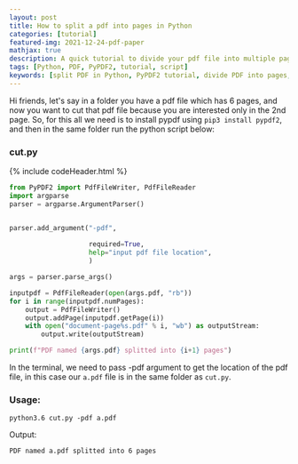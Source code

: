```yaml
---
layout: post
title: How to split a pdf into pages in Python
categories: [tutorial]
featured-img: 2021-12-24-pdf-paper
mathjax: true
description: A quick tutorial to divide your pdf file into multiple pages in a folder
tags: [Python, PDF, PyPDF2, tutorial, script]
keywords: [split PDF in Python, PyPDF2 tutorial, divide PDF into pages, PDF manipulation Python, Python script PDF]
---
```


Hi friends, let's say in a folder you have a pdf file which has 6 pages, and now you want to cut that pdf file because you are interested only in the 2nd page.
So, for this all we need is to install pypdf using `pip3 install pypdf2`, and then in the same folder run the python script below:

### cut.py
{% include codeHeader.html %}
```python
from PyPDF2 import PdfFileWriter, PdfFileReader
import argparse
parser = argparse.ArgumentParser()


parser.add_argument("-pdf",
                
                    required=True,
                    help="input pdf file location",
                    )

args = parser.parse_args()

inputpdf = PdfFileReader(open(args.pdf, "rb"))
for i in range(inputpdf.numPages):
    output = PdfFileWriter()
    output.addPage(inputpdf.getPage(i))
    with open("document-page%s.pdf" % i, "wb") as outputStream:
        output.write(outputStream)

print(f"PDF named {args.pdf} splitted into {i+1} pages")
```

In the terminal, we need to pass -pdf argument to get the location of the pdf file, in this case our `a.pdf` file is in the same folder as `cut.py`.

### Usage:

```
python3.6 cut.py -pdf a.pdf
```

Output:

```
PDF named a.pdf splitted into 6 pages
```
